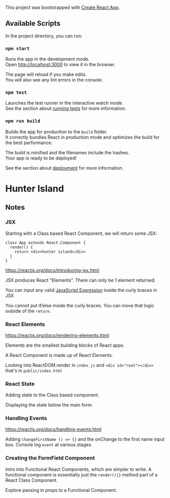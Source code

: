 This project was bootstrapped with [Create React App](https://github.com/facebook/create-react-app).

## Available Scripts

In the project directory, you can run:

### `npm start`

Runs the app in the development mode.<br>
Open [http://localhost:3000](http://localhost:3000) to view it in the browser.

The page will reload if you make edits.<br>
You will also see any lint errors in the console.

### `npm test`

Launches the test runner in the interactive watch mode.<br>
See the section about [running tests](https://facebook.github.io/create-react-app/docs/running-tests) for more information.

### `npm run build`

Builds the app for production to the `build` folder.<br>
It correctly bundles React in production mode and optimizes the build for the best performance.

The build is minified and the filenames include the hashes.<br>
Your app is ready to be deployed!

See the section about [deployment](https://facebook.github.io/create-react-app/docs/deployment) for more information.

# Hunter Island

## Notes

### JSX

Starting with a Class based React Component, we will return some JSX:

```
class App extends React.Component {
  render() {
    return <div>hunter island</div>
  }
}
```

https://reactjs.org/docs/introducing-jsx.html

JSX produces React "Elements". There can only be 1 element returned.

You can input any valid [JavaScript Expression](https://developer.mozilla.org/en-US/docs/Web/JavaScript/Guide/Expressions_and_Operators#Expressions) inside the curly braces in JSX

You cannot put if/else inside the curly braces. You can move that logic outside of the `return`.

### React Elements

https://reactjs.org/docs/rendering-elements.html

Elements are the smallest building blocks of React apps.

A React Component is made up of React Elements.

Looking into ReactDOM.render in `index.js` and `<div id="root"></div>` that's in `public/index.html`

### React State

Adding state to the Class based component.

Displaying the state below the main form.

### Handling Events

https://reactjs.org/docs/handling-events.html

Adding `changeFirstName () => {}` and the onChange to the first name input box. Console log `event` at various stages.

### Creating the FormField Component

Intro into Functional React Components, which are simpler to write. A functional component is essentially just the `render(){}` method part of a React Class Component.

Explore passing in props to a Functional Component.
